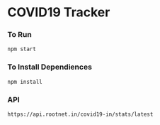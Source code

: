 # COVID19 Tracker

### To Run
```
npm start
```

### To Install Dependiences
```
npm install
```

### API
```
https://api.rootnet.in/covid19-in/stats/latest
```
